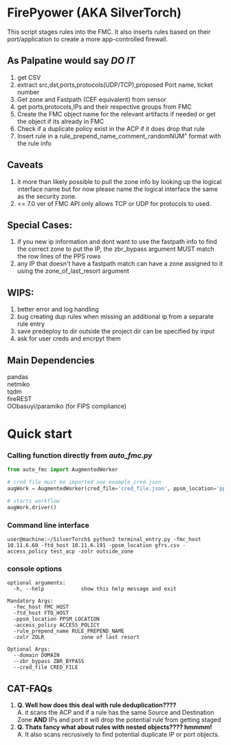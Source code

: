 # FirePyower (AKA SilverTorch) 
This script stages rules into the FMC. It also inserts rules based on their port/application to create a more app-controlled firewall.

## As Palpatine would say *DO IT*
1. get CSV
2. extract src,dst,ports,protocols(UDP/TCP),proposed Port name, ticket number
3. Get zone and Fastpath (CEF equivalent) from sensor
4. get ports,protocols,IPs and their respective groups from FMC
5. Create the FMC object name for the relevant artifacts if needed or get the object if its already in FMC
6. Check if a duplicate policy exist in the ACP if it does drop that rule
7. Insert rule in a rule_prepend_name_comment_randomNUM" format with the rule info

## Caveats
1. it more than likely possible to pull the zone info by looking up the logical interface name but for now please name the logical interface the same as the security zone.
2. <= 7.0 ver of FMC API only allows TCP or UDP for protocols to used.

## Special Cases:
1. if you new ip information and dont want to use the fastpath info to find the correct zone to put the IP, the zbr_bypass argument MUST match the row lines of the PPS rows
2. any IP that doesn't have a fastpath match can have a zone assigned to it using the zone_of_last_resort argument

## WIPS:
 1. better error and log handling
 2. bug creating dup rules when missing an additional ip from a separate rule entry
 3. save predeploy to dir outside the project dir can be specified by input
 4. ask for user creds and encrpyt them
## Main Dependencies
pandas \
netmiko \
tqdm \
fireREST\
OObasuyi/paramiko (for FIPS compliance)
# Quick start
### Calling function directly from *auto_fmc.py*
```python
from auto_fmc import AugmentedWorker

# cred file must be imported see example_cred.json
augWork = AugmentedWorker(cred_file='cred_file.json', ppsm_location='pps_file.csv',access_policy='acp')

# starts workflow
augWork.driver()
```
### Command line interface
```console
user@machine:~/SilverTorch$ python3 terminal_entry.py -fmc_host 10.11.6.60 -ftd_host 10.11.6.191 -ppsm_location gfrs.csv -access_policy test_acp -zolr outside_zone
```
### console options
```console
optional arguments:
  -h, --help            show this help message and exit

Mandatory Args:
  -fmc_host FMC_HOST
  -ftd_host FTD_HOST
  -ppsm_location PPSM_LOCATION
  -access_policy ACCESS_POLICY
  -rule_prepend_name RULE_PREPEND_NAME
  -zolr ZOLR            zone of last resort

Optional Args:
  --domain DOMAIN
  --zbr_bypass ZBR_BYPASS
  --cred_file CRED_FILE
```
## CAT-FAQs
1. **Q. Well how does this deal with rule deduplication????**  
A. it scans the ACP and if a rule has the same Source and Destination Zone **AND** IPs and port  it will drop the potential rule from getting staged  
2. **Q. Thats fancy what about rules with nested objects???? hmmmm!**   
A. It also scans recrusively to find potential duplicate IP or port objects.  
